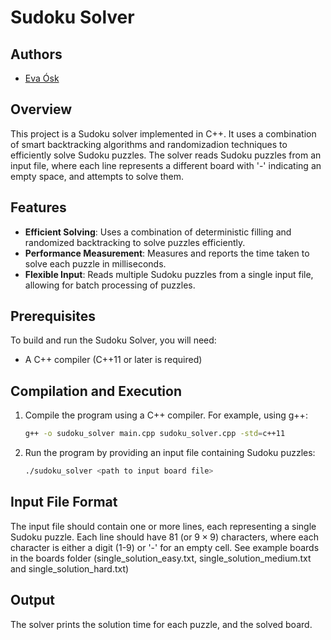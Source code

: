 # Sudoku Solver
## Authors
- [Eva Ósk](https://github.com/efaosk)

## Overview
This project is a Sudoku solver implemented in C++. It uses a combination of smart backtracking algorithms and randomizadion techniques to efficiently solve Sudoku puzzles. The solver reads Sudoku puzzles from an input file, where each line represents a different board with '-' indicating an empty space, and attempts to solve them.

## Features
- **Efficient Solving**: Uses a combination of deterministic filling and randomized backtracking to solve puzzles efficiently.
- **Performance Measurement**: Measures and reports the time taken to solve each puzzle in milliseconds.
- **Flexible Input**: Reads multiple Sudoku puzzles from a single input file, allowing for batch processing of puzzles.

## Prerequisites
To build and run the Sudoku Solver, you will need:
- A C++ compiler (C++11 or later is required)

## Compilation and Execution
1. Compile the program using a C++ compiler. For example, using g++:
   ```bash
   g++ -o sudoku_solver main.cpp sudoku_solver.cpp -std=c++11
   ```
2. Run the program by providing an input file containing Sudoku puzzles:
    ```bash
    ./sudoku_solver <path to input board file>
    ```

## Input File Format
The input file should contain one or more lines, each representing a single Sudoku puzzle. Each line should have $81$ (or $9\times9$) characters, where each character is either a digit (1-9) or '-' for an empty cell. See example boards in the boards folder (single_solution_easy.txt, single_solution_medium.txt and single_solution_hard.txt)

## Output
The solver prints the solution time for each puzzle, and the solved board.
